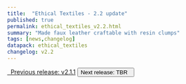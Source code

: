 ```yaml
---
title:  "Ethical Textiles - 2.2 update"
published: true
permalink: ethical_textiles_v2.2.html
summary: "Made faux leather craftable with resin clumps"
tags: [news,changelog]
datapack: ethical_textiles
changelog: v2.2
---
```


<div class="btn-group">
    <a href="ethical_textiles_v2.1.1.html" role="button" class="btn btn-primary"><i class="fa fa-caret-left"></i>&nbsp; Previous release: v2.1.1</a>
    <button role="button" class="btn btn-default disabled">Next release: TBR &nbsp;<i class="fa fa-caret-right"></i> </button>
</div>